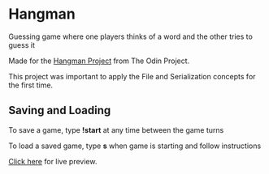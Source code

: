 # Hangman
Guessing game where one players thinks of a word and the other tries to guess it

Made for the [Hangman Project](https://www.theodinproject.com/lessons/ruby-hangman) from The Odin Project.

This project was important to apply the File and Serialization concepts for the first time.

## Saving and Loading
To save a game, type **!start** at any time between the game turns

To load a saved game, type **s** when game is starting and follow instructions

[Click here](https://replit.com/@EduardoCarneir6/hangman?v=1) for live preview.
